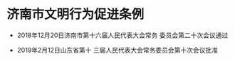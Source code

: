 # 济南市文明行为促进条例

- 2018年12月20日济南市第十六届人民代表大会常务
  委员会第二十次会议通过

- 2019年2月12日山东省第十
  三届人民代表大会常务委员会第十次会议批准

<!-- INFO END -->
